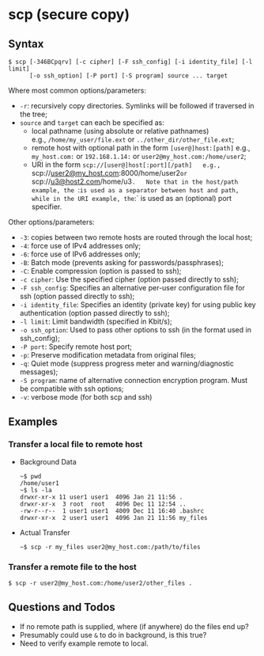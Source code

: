 scp (secure copy)
=================


Syntax
------
```console
$ scp [-346BCpqrv] [-c cipher] [-F ssh_config] [-i identity_file] [-l limit]
      [-o ssh_option] [-P port] [-S program] source ... target
```
Where most common options/parameters:
- `-r`: recursively copy directories. Symlinks will be followed if traversed in
  the tree;
- `source` and `target` can each be specified as:
  - local pathname (using absolute or relative pathnames)  
    e.g., `/home/my_user/file.ext` or `../other_dir/other_file.ext`;
  - remote host with optional path in the form `[user@]host:[path]`
    e.g., `my_host.com:` or `192.168.1.14:` or `user2@my_host.com:/home/user2`;
  - URI in the form `scp://[user@]host[:port][/path]  
    e.g., `scp://user2@my_host.com:8000/home/user2` or 
    `scp://u3@host2.com/home/u3`.  
  Note that in the host/path example, the `:` is used as a separator between
  host and path, while in the URI example, the `:` is used as an (optional) 
  port specifier.

Other options/parameters:
- `-3`: copies between two remote hosts are routed through the local host;
- `-4`: force use of IPv4 addresses only;
- `-6`: force use of IPv6 addresses only;
- `-B`: Batch mode (prevents asking for passwords/passphrases);
- `-C`: Enable compression (option is passed to ssh);
- `-c cipher`: Use the specified cipher (option passed directly to ssh);
- `-F ssh_config`: Specifies an alternative per-user configuration file for 
  ssh (option passed directly to ssh);
- `-i identity_file`: Specifies an identity (private key) for using public
  key authentication (option passed directly to ssh);
- `-l limit`: Limit bandwidth (specified in Kbit/s);
- `-o ssh_option`: Used to pass other options to ssh (in the format used in
  ssh_config);
- `-P port`: Specify remote host port;
- `-p`: Preserve modification metadata from original files;
- `-q`: Quiet mode (suppress progress meter and warning/diagnostic messages);
- `-S program`: name of alternative connection encryption program. Must be
  compatible with ssh options;
- `-v`: verbose mode (for both scp and ssh)


Examples
--------

### Transfer a local file to remote host ###

- Background Data
  ```console
  ~$ pwd
  /home/user1
  ~$ ls -la
  drwxr-xr-x 11 user1 user1  4096 Jan 21 11:56 .
  drwxr-xr-x  3 root  root   4096 Dec 11 12:54 ..
  -rw-r--r--  1 user1 user1  4009 Dec 11 16:40 .bashrc
  drwxr-xr-x  2 user1 user1  4096 Jan 21 11:56 my_files
  ```

- Actual Transfer
  ```console
  ~$ scp -r my_files user2@my_host.com:/path/to/files
  ```

### Transfer a remote file to the host ###
```console
$ scp -r user2@my_host.com:/home/user2/other_files .
```

**Questions and Todos**
-----------------------
- If no remote path is supplied, where (if anywhere) do the files end up?
- Presumably could use `&` to do in background, is this true?
- Need to verify example remote to local.

